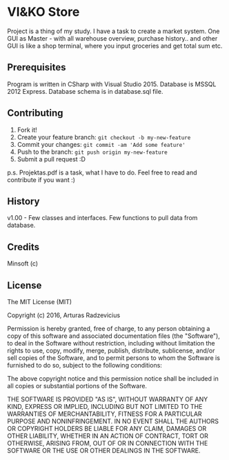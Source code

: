 # VI&KO Store

Project is a thing of my study. I have a task to create a market system. One GUI as Master - with all warehouse overview, purchase history.. and other GUI is like a shop terminal, where you input groceries and get total sum etc.

## Prerequisites

Program is written in CSharp with Visual Studio 2015. Database is MSSQL 2012 Express. Database schema is in database.sql file.

## Contributing

1. Fork it!
2. Create your feature branch: `git checkout -b my-new-feature`
3. Commit your changes: `git commit -am 'Add some feature'`
4. Push to the branch: `git push origin my-new-feature`
5. Submit a pull request :D

p.s. Projektas.pdf is a task, what I have to do. Feel free to read and contribute if you want :)

## History

v1.00 - Few classes and interfaces. Few functions to pull data from database.

## Credits

Minsoft (c)

## License

The MIT License (MIT)

Copyright (c) 2016, Arturas Radzevicius

Permission is hereby granted, free of charge, to any person obtaining a copy
of this software and associated documentation files (the "Software"), to deal
in the Software without restriction, including without limitation the rights
to use, copy, modify, merge, publish, distribute, sublicense, and/or sell
copies of the Software, and to permit persons to whom the Software is
furnished to do so, subject to the following conditions:

The above copyright notice and this permission notice shall be included in all
copies or substantial portions of the Software.

THE SOFTWARE IS PROVIDED "AS IS", WITHOUT WARRANTY OF ANY KIND, EXPRESS OR
IMPLIED, INCLUDING BUT NOT LIMITED TO THE WARRANTIES OF MERCHANTABILITY,
FITNESS FOR A PARTICULAR PURPOSE AND NONINFRINGEMENT. IN NO EVENT SHALL THE
AUTHORS OR COPYRIGHT HOLDERS BE LIABLE FOR ANY CLAIM, DAMAGES OR OTHER
LIABILITY, WHETHER IN AN ACTION OF CONTRACT, TORT OR OTHERWISE, ARISING FROM,
OUT OF OR IN CONNECTION WITH THE SOFTWARE OR THE USE OR OTHER DEALINGS IN THE
SOFTWARE.